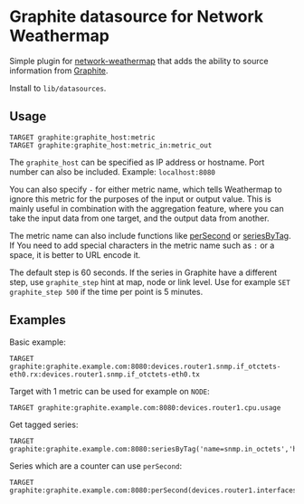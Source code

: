 Graphite datasource for Network Weathermap
==========================================

Simple plugin for [network-weathermap] that adds the ability to source information from [Graphite].

Install to `lib/datasources`.

[network-weathermap]: https://www.network-weathermap.com
[graphite]: http://graphiteapp.org

Usage
-----

```
TARGET graphite:graphite_host:metric
TARGET graphite:graphite_host:metric_in:metric_out
```

The `graphite_host` can be specified as IP address or hostname.
Port number can also be included.
Example: `localhost:8080`

You can also specify `-` for either metric name, which tells Weathermap to ignore this metric for the purposes of the input or output value.
This is mainly useful in combination with the aggregation feature, where you can take the input data from one target, and the output data from another.

The metric name can also include functions like [perSecond] or [seriesByTag].
If You need to add special characters in the metric name such as `:` or a space, it is better to URL encode it.

The default step is 60 seconds.
If the series in Graphite have a different step, use `graphite_step` hint at map, node or link level.
Use for example `SET graphite_step 500` if the time per point is 5 minutes.

[perSecond]: https://graphite.readthedocs.io/en/latest/functions.html#graphite.render.functions.perSecond
[seriesByTag]: https://graphite.readthedocs.io/en/latest/functions.html#graphite.render.functions.seriesByTag

Examples
--------

Basic example:
```
TARGET graphite:graphite.example.com:8080:devices.router1.snmp.if_otctets-eth0.rx:devices.router1.snmp.if_otctets-eth0.tx
```

Target with 1 metric can be used for example on `NODE`:
```
TARGET graphite:graphite.example.com:8080:devices.router1.cpu.usage
```

Get tagged series:
```
TARGET graphite:graphite.example.com:8080:seriesByTag('name=snmp.in_octets','hostname=router1','ifName=eth0'):seriesByTag('name=snmp.out_octets.rx','hostname=router1','ifName=eth0')
```

Series which are a counter can use `perSecond`:
```
TARGET graphite:graphite.example.com:8080:perSecond(devices.router1.interfaces.eth0.in_octets):perSecond(devices.router1.interfaces.eth0.out_octets)
```
